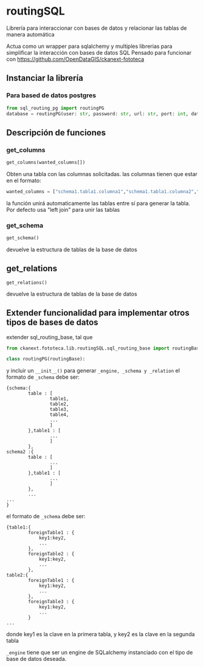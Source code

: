 # routingSQL
Librería para interaccionar con bases de datos y relacionar las tablas de manera automática

Actua como un wrapper para sqlalchemy y multiples librerias para simplificar la interacción con bases de datos SQL
Pensado para funcionar con https://github.com/OpenDataGIS/ckanext-fototeca
## Instanciar la librería
### Para based de datos postgres
```python
from sql_routing_pg import routingPG
database = routingPG(user: str, password: str, url: str, port: int, database: str)
```

## Descripción de funciones
### get_columns
```python
get_columns(wanted_columns[])
```
Obten una tabla con las columnas solicitadas.
las columnas tienen que estar en el formato:
```python
wanted_columns = ["schema1.tabla1.columna1","schema1.tabla1.columna2","schema1.tabla2.columna3","schema2.tabla3.columna4"]
```
la función unirá automaticamente las tablas entre sí para generar la tabla.
Por defecto usa "left join" para unir las tablas

### get_schema
```python
get_schema()
```
devuelve la estructura de tablas de la base de datos 

## get_relations
```pythons
get_relations()
```
devuelve la estructura de tablas de la base de datos 

## Extender funcionalidad para implementar otros tipos de bases de datos
extender sql_routing_base, tal que
```python
from ckanext.fototeca.lib.routingSQL.sql_routing_base import routingBase

class routingPG(routingBase):
```

y incluir un `__init__()` para generar `_engine, _schema y _relation` 
el formato de `_schema` debe ser:
```
{schema:{
        table : [
                table1,
                table2,
                table3,
                table4,
                ...
                ]
        },table1 : [
                ...
                ]
        },
schema2 :{
        table : [
                ...
                ]
        },table1 : [
                ...
                ]
        },
        ...
...
}
```

el formato de `_schema` debe ser:
```
{table1:{
        foreignTable1 : {
            key1:key2,
            ...
        },
        foreignTable2 : {
            key1:key2,
            ...
        },
table2:{
        foreignTable1 : {
            key1:key2,
            ...
        },
        foreignTable3 : {
            key1:key2,
            ...
        }
...
```
donde key1 es la clave en la primera tabla, y key2 es la clave en la segunda tabla

`_engine` tiene que ser un engine de SQLalchemy instanciado con el tipo de base de datos deseada.
